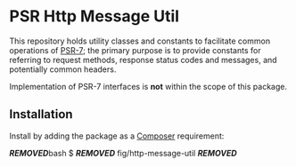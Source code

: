 # PSR Http Message Util

This repository holds utility classes and constants to facilitate common
operations of [PSR-7](https://www.php-fig.org/psr/psr-7/); the primary purpose is
to provide constants for referring to request methods, response status codes and
messages, and potentially common headers.

Implementation of PSR-7 interfaces is **not** within the scope of this package.

## Installation

Install by adding the package as a [Composer](https://getcomposer.org)
requirement:

***REMOVED***bash
$ ***REMOVED*** fig/http-message-util
***REMOVED***
